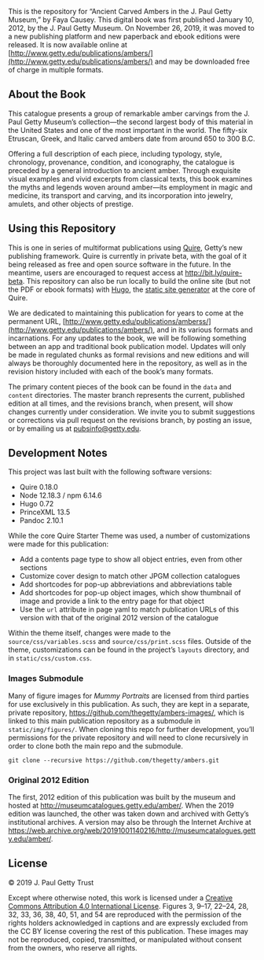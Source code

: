 This is the repository for “Ancient Carved Ambers in the J. Paul Getty Museum,” by Faya Causey. This digital book was first published January 10, 2012, by the J. Paul Getty Museum. On November 26, 2019, it was moved to a new publishing platform and new paperback and ebook editions were released. It is now available online at [http://www.getty.edu/publications/ambers/](http://www.getty.edu/publications/ambers/) and may be downloaded free of charge in multiple formats.

## About the Book

This catalogue presents a group of remarkable amber carvings from the J. Paul Getty Museum’s collection—the second largest body of this material in the United States and one of the most important in the world. The fifty-six Etruscan, Greek, and Italic carved ambers date from around 650 to 300 B.C.

Offering a full description of each piece, including typology, style, chronology, provenance, condition, and iconography, the catalogue is preceded by a general introduction to ancient amber. Through exquisite visual examples and vivid excerpts from classical texts, this book examines the myths and legends woven around amber—its employment in magic and medicine, its transport and carving, and its incorporation into jewelry, amulets, and other objects of prestige.

## Using this Repository

This is one in series of multiformat publications using [Quire](http://www.getty.edu/publications/digital/platforms-tools.html), Getty’s new publishing framework. Quire is currently in private beta, with the goal of it being released as free and open source software in the future. In the meantime, users are encouraged to request access at http://bit.ly/quire-beta. This repository can also be run locally to build the online site (but not the PDF or ebook formats) with [Hugo](https://gohugo.io/), the [static site generator](https://www.smashingmagazine.com/2015/11/modern-static-website-generators-next-big-thing/) at the core of Quire.

We are dedicated to maintaining this publication for years to come at the permanent URL, [http://www.getty.edu/publications/amberss/](http://www.getty.edu/publications/ambers/), and in its various formats and incarnations. For any updates to the book, we will be following something between an app and traditional book publication model. Updates will only be made in regulated chunks as formal revisions and new editions and will always be thoroughly documented here in the repository, as well as in the revision history included with each of the book’s many formats.

The primary content pieces of the book can be found in the `data` and `content` directories. The master branch represents the current, published edition at all times, and the revisions branch, when present, will show changes currently under consideration. We invite you to submit suggestions or corrections via pull request on the revisions branch, by posting an issue, or by emailing us at [pubsinfo@getty.edu](mailto:pubsinfo@getty.edu).

## Development Notes

This project was last built with the following software versions:

- Quire 0.18.0
- Node 12.18.3 / npm 6.14.6
- Hugo 0.72
- PrinceXML 13.5
- Pandoc 2.10.1

While the core Quire Starter Theme was used, a number of customizations were made for this publication:

- Add a contents page type to show all object entries, even from other sections
- Customize cover design to match other JPGM collection catalogues
- Add shortcodes for pop-up abbreviations and abbreviations table
- Add shortcodes for pop-up object images, which show thumbnail of image and provide a link to the entry page for that object
- Use the `url` attribute in page yaml to match publication URLs of this version with that of the original 2012 version of the catalogue

Within the theme itself, changes were made to the `source/css/variables.scss` and `source/css/print.scss` files. Outside of the theme, customizations can be found in the project’s `layouts` directory, and in `static/css/custom.css`.

### Images Submodule

Many of figure images for *Mummy Portraits* are licensed from third parties for use exclusively in this publication. As such, they are kept in a separate, private repository, https://github.com/thegetty/ambers-images/, which is linked to this main publication repository as a submodule in `static/img/figures/`. When cloning this repo for further development, you’ll permissions for the private repository and will need to clone recursively in order to clone both the main repo and the submodule.

```
git clone --recursive https://github.com/thegetty/ambers.git
```

### Original 2012 Edition

The first, 2012 edition of this publication was built by the museum and hosted at http://museumcatalogues.getty.edu/amber/. When the 2019 edition was launched, the other was taken down and archived with Getty’s institutional archives. A version may also be through the Internet Archive at https://web.archive.org/web/20191001140216/http://museumcatalogues.getty.edu/amber/.

## License

© 2019 J. Paul Getty Trust

Except where otherwise noted, this work is licensed under a [Creative Commons Attribution 4.0 International License](http://creativecommons.org/licenses/by/4.0/). Figures 3, 9–17, 22–24, 28, 32, 33, 36, 38, 40, 51, and 54 are reproduced with the permission of the rights holders acknowledged in captions and are expressly excluded from the CC BY license covering the rest of this publication. These images may not be reproduced, copied, transmitted, or manipulated without consent from the owners, who reserve all rights.
